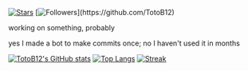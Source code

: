[![Stars](https://img.shields.io/badge/dynamic/json?label=%20Stars&query=%24.stars&url=https://api.github-star-counter.workers.dev/user/TotoB12)](https://github.com/TotoB12)
[![Followers](https://img.shields.io/badge/dynamic/json?logo=github&label=GitHub+Followers&labelColor=282c34&color=181717&query=%24.data.totalSubs&url=https%3A%2F%2Fapi.spencerwoo.com%2Fsubstats%2F%3Fsource%3Dgithub%26queryKey%3DTotoB12&longCache=true")](https://github.com/TotoB12)

working on something, probably

yes I made a bot to make commits once;
no I haven't used it in months

[![TotoB12's GitHub stats](https://github-readme-stats.vercel.app/api?username=TotoB12&count_private=true&show_icons=true&theme=vue-dark&include_all_commits=true)](https://github.com/TotoB12)
[![Top Langs](https://github-readme-stats.vercel.app/api/top-langs/?username=TotoB12&layout=compact&theme=vue-dark)](https://github.com/TotoB12)
[![Streak](https://github-readme-streak-stats.herokuapp.com/?user=TotoB12&theme=vue-dark)](https://github.com/TotoB12)
